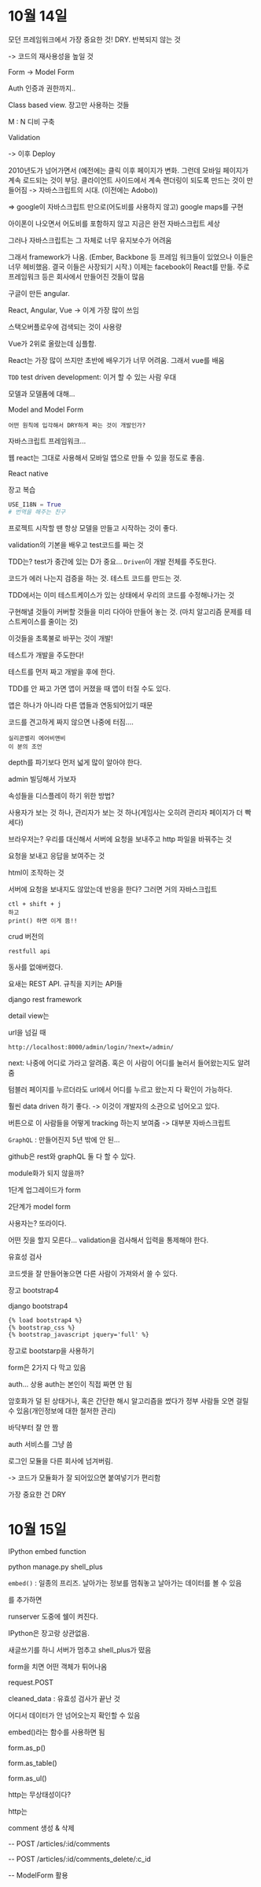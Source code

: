 # 10월 14일

모던 프레임워크에서 가장 중요한 것! DRY. 반복되지 않는 것

-> 코드의 재사용성을 높일 것



Form -> Model Form

Auth 인증과 권한까지..

Class based view. 장고만 사용하는 것들



M : N 디비 구축

Validation

-> 이후 Deploy



2010년도가 넘어가면서 (예전에는 클릭 이후 페이지가 변화. 그런데 모바일 페이지가 계속 로드되는 것이 부담. 클라이언트 사이드에서 계속 랜더링이 되도록 만드는 것이 만들어짐 -> 자바스크립트의 시대. (이전에는 Adobo))

=> google이 자바스크립트 만으로(어도비를 사용하지 않고) google maps를 구현

아이폰이 나오면서 어도비를 포함하지 않고 지금은 완전 자바스크립트 세상



그러나 자바스크립트는 그 자체로 너무 유지보수가 어려움

그래서 framework가 나옴. (Ember, Backbone 등 프레임 워크들이 있었으나 이들은 너무 헤비했음. 결국 이들은 사장되기 시작.) 이제는 facebook이 React를 만듦. 주로 프레임워크 등은 회사에서 만들어진 것들이 많음

구글이 만든 angular. 

React, Angular, Vue -> 이게 가장 많이 쓰임

스택오버플로우에 검색되는 것이  사용량

Vue가 2위로 올랐는데 심플함.

React는 가장 많이 쓰지만 초반에 배우기가 너무 어려움. 그래서 vue를 배움

`TDD` test driven development: 이거 할 수 있는 사람 우대



모델과 모델폼에 대해...

Model and Model Form



`어떤 원칙에 입각해서 DRY하게 짜는 것이 개발인가?`





자바스크립트 프레임워크...

웹 react는 그대로 사용해서 모바일 앱으로 만들 수 있을 정도로 좋음. 

React native





장고 복습

```python
USE_I18N = True
# 번역을 해주는 친구
```



프로젝트 시작할 땐 항상 모델을 만들고 시작하는 것이 좋다.



validation의 기본을 배우고 test코드를 짜는 것

TDD는? test가 중간에 있는 D가 중요... `Driven`이 개발 전체를 주도한다.

코드가 에러 나는지 검증을 하는 것. 테스트 코드를 만드는 것.

TDD에서는 이미 테스트케이스가 있는 상태에서 우리의 코드를 수정해나가는 것

구현해낼 것들이 커버할 것들을 미리 다아아 만들어 놓는 것. (마치 알고리즘 문제를 테스트케이스를 줄이는 것)

이것들을 초록불로 바꾸는 것이 개발!

테스트가 개발을 주도한다!

테스트를 먼저 짜고 개발을 후에 한다.



TDD를 안 짜고 가면 앱이 커졌을 때 앱이 터질 수도 있다.

앱은 하나가 아니라 다른 앱들과 연동되어있기 때문

코드를 견고하게 짜지 않으면 나중에 터짐....

```
실리콘밸리 에어비앤비
이 분의 조언
```

 depth를 파기보다 먼저 넓게 많이 알아야 한다.







admin 빌딩해서 가보자



속성들을 디스플레이 하기 위한 방법?



사용자가 보는 것 하나, 관리자가 보는 것 하나(게임사는 오히려 관리자 페이지가 더 빡세다)



브라우저는?
우리를 대신해서 서버에 요청을 보내주고 http 파일을 바꿔주는 것

요청을 보내고 응답을 보여주는 것

html이 조작하는 것

서버에 요청을 보내지도 않았는데 반응을 한다? 그러면 거의 자바스크립트



```
ctl + shift + j 
하고
print() 하면 이게 뜸!!
```



crud 버전의

`restfull api`

동사를 없애버렸다.



요새는 REST API. 규칙을 지키는 API들

django rest framework



detail view는



url을 넘길 때 

` http://localhost:8000/admin/login/?next=/admin/ `

next: 나중에 어디로 가라고 알려줌. 혹은 이 사람이 어디를 눌러서 들어왔는지도 알려줌

텀블러 페이지를 누르더라도 url에서 어디를 누르고 왔는지 다 확인이 가능하다.

훨씬 data driven 하기 좋다. -> 이것이 개발자의 소관으로 넘어오고 있다.

버튼으로 이 사람들을 어떻게 tracking 하는지 보여줌 -> 대부분 자바스크립트



`GraphQL` : 만들어진지 5년 밖에 안 된...

github은 rest와 graphQL 둘 다 할 수 있다.







module화가 되지 않을까?

1단계 업그레이드가 form

2단계가 model form



사용자는? 또라이다.

어떤 짓을 할지 모른다... validation을 검사해서 입력을 통제해야 한다.



유효성 검사





코드셋을 잘 만들어놓으면 다른 사람이 가져와서 쓸 수 있다.



장고 bootstrap4

django bootstrap4



```html
{% load bootstrap4 %}
{% bootstrap_css %}
{% bootstrap_javascript jquery='full' %}
```

장고로 bootstarp을 사용하기



form은 2가지 다 막고 있음



auth... 상용 auth는 본인이 직접 짜면 안 됨

암호화가 덜 된 상태거나, 혹은 간단한 해시 알고리즘을 썼다가 정부 사람들 오면 걸릴 수 있음(개인정보에 대한 철저한 관리)



바닥부터 잘 안 짬

auth 서비스를 그냥 씀

로그인 모듈을 다른 회사에 넘겨버림.

-> 코드가 모듈화가 잘 되어있으면 붙여넣기가 편리함



가장 중요한 건 DRY





# 10월 15일

IPython embed function

python manage.py shell_plus



`embed()` : 일종의  프리즈. 날아가는 정보를 멈춰놓고 날아가는 데이터를 볼 수 있음

를 추가하면

runserver 도중에 쉘이 켜진다.

IPython은 장고랑 상관없음.



새글쓰기를 하니 서버가 멈추고 shell_plus가 떴음

form을 치면 어떤 객체가 튀어나옴

request.POST



cleaned_data : 유효성 검사가 끝난 것

어디서 데이터가 안 넘어오는지 확인할 수 있음

embed()라는 함수를 사용하면 됨



form.as_p()

form.as_table()

form.as_ul()



http는 무상태성이다?

http는 





comment 생성 & 삭제

-- POST /articles/:id/comments

-- POST /articles/:id/comments_delete/:c_id

-- ModelForm 활용